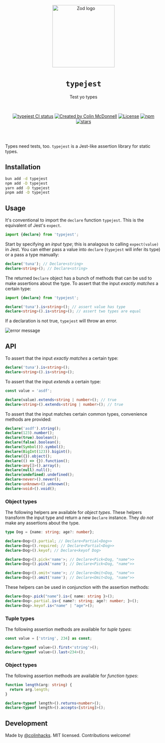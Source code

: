 <p align="center">
  <img src="logo.svg" width="200px" align="center" alt="Zod logo" />
  <h1 align="center"><code>typejest</code></h1>
  <p align="center">
    Test yo types
  </p>
</p>
<br/>
<p align="center">
<a href="https://github.com/colinhacks/typejest/actions?query=branch%3Amaster"><img src="https://github.com/colinhacks/typejest/actions/workflows/test.yml/badge.svg?event=push&branch=master" alt="typejest CI status" /></a>
<a href="https://twitter.com/colinhacks" rel="nofollow"><img src="https://img.shields.io/badge/created%20by-@colinhacks-4BBAAB.svg" alt="Created by Colin McDonnell"></a>
<a href="https://opensource.org/licenses/MIT" rel="nofollow"><img src="https://img.shields.io/github/license/colinhacks/typejest" alt="License"></a>
<a href="https://www.npmjs.com/package/typejest" rel="nofollow"><img src="https://img.shields.io/npm/dw/typejest.svg" alt="npm"></a>
<a href="https://www.npmjs.com/package/typejest" rel="nofollow"><img src="https://img.shields.io/github/stars/colinhacks/typejest" alt="stars"></a>
</p>

<br/>
<br/>

Types need tests, too. `typejest` is a Jest-like assertion library for static types.

## Installation

```bash
bun add -d typejest
npm add -D typejest
yarn add -D typejest
pnpm add -D typejest
```

## Usage

It's conventional to import the `declare` function `typejest`. This is the equivalent of Jest's `expect`.

```ts
import {declare} from 'typejest';
```

Start by specifying an _input type_; this is analagous to calling `expect(value)` in Jest. You can either pass a value into `declare` (`typejest` will infer its type) or a pass a type manually:

```ts
declare('tuna'); // Declare<string>
declare<string>(); // Declare<string>
```

The returned `Declare` object has a bunch of methods that can be usd to make assertions about the type. To assert that the input _exactly matches_ a certain type:

```ts
import {declare} from 'typejest';

declare('tuna').is<string>(); // assert value has type
declare<string>().is<string>(); // assert two types are equal
```

If a declaration is not true, `typejest` will throw an error.

![error message](https://user-images.githubusercontent.com/3084745/224267196-35fd4473-3977-45e1-894c-3bb77eafe7b7.png)

## API

To assert that the input _exactly matches_ a certain type:

```ts
declare('tuna').is<string>();
declare<string>().is<string>();
```

To assert that the input _extends_ a certain type:

```ts
const value = 'asdf';

declare(value).extends<string | number>(); // true
declare<string>().extends<string | number>(); // true
```

To assert that the input matches certain common types, convenience methods are provided:

```ts
declare('asdf').string();
declare(123).number();
declare(true).boolean();
declare(false).boolean();
declare(Symbol()).symbol();
declare(BigInt(123)).bigint();
declare({}).object();
declare(() => {}).function();
declare<any[]>().array();
declare(null).null();
declare(undefined).undefined();
declare<never>().never();
declare<unknown>().unknown();
declare<void>().void();
```

### Object types

The following helpers are available for _object types_. These helpers transform the input type and return a new `Declare` instance. They _do not_ make any assertions about the type.

```ts
type Dog = {name: string; age?: number};

declare<Dog>().partial; // Declare<Partial<Dog>>
declare<Dog>().required; // Declare<Partial<Dog>>
declare<Dog>().keyof; // Declare<keyof Dog>

declare<Dog>().pick<'name'>; // Declare<Pick<Dog, "name">>
declare<Dog>().pick('name'); // Declare<Pick<Dog, "name">>

declare<Dog>().omit<'name'>; // Declare<Omit<Dog, "name">>
declare<Dog>().omit('name'); // Declare<Omit<Dog, "name">>
```

These helpers can be used in conjunction with the assertion methods:

```ts
declare<Dog>.pick("name").is<{ name: string }>();
declare<Dog>.partial.is<{ name?: string; age?: number; }>();
declare<Dog>.keyof.is<"name" | "age">();
```

### Tuple types

The following assertion methods are available for _tuple types_:

```ts
const value = ['string', 234] as const;

declare<typeof value>().first<'string'>();
declare<typeof value>().last<234>();
```

### Object types

The following assertion methods are available for _function types_:

```ts
function length(arg: string) {
  return arg.length;
}

declare<typeof length>().returns<number>();
declare<typeof length>().accepts<[string]>();
```

## Development

Made by [@colinhacks](https://twitter.com/colinhacks). MIT licensed. Contributions welcome!
